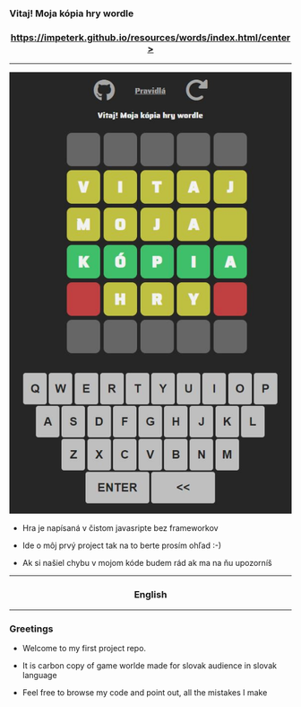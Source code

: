 ### Vitaj! Moja kópia hry wordle
### <center>https://impeterk.github.io/resources/words/index.html/center>
---
![screenshot](md.JPG)

* Hra je napísaná v čistom javasripte bez frameworkov

* Ide o môj prvý project tak na to berte prosím ohľad :-)

* Ak si našiel chybu v mojom kóde budem rád ak ma na ňu upozorníš

---
### <center>English</center>

---
### Greetings

* Welcome to my first project repo.

* It is carbon copy of game worlde made for slovak audience in slovak language

* Feel free to browse my code and point out, all the mistakes I make
